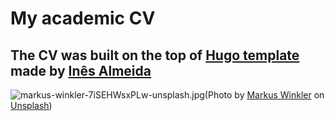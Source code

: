 
# My academic CV

## The CV was built on the top of [Hugo template](https://themes.gohugo.io/almeida-cv/) made by [Inês Almeida](https://ines-almeida.com)

![markus-winkler-7iSEHWsxPLw-unsplash.jpg](https://i.loli.net/2021/01/27/mXhbfoHMZELNKvT.jpg)(<span>Photo by <a href="https://unsplash.com/@markuswinkler?utm_source=unsplash&amp;utm_medium=referral&amp;utm_content=creditCopyText">Markus Winkler</a> on <a href="https://unsplash.com/s/photos/resume?utm_source=unsplash&amp;utm_medium=referral&amp;utm_content=creditCopyText">Unsplash</a></span>)

